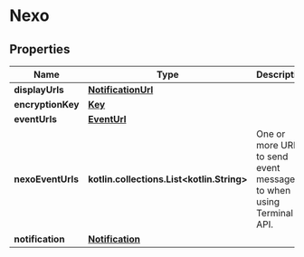 
# Nexo

## Properties
Name | Type | Description | Notes
------------ | ------------- | ------------- | -------------
**displayUrls** | [**NotificationUrl**](NotificationUrl.md) |  |  [optional]
**encryptionKey** | [**Key**](Key.md) |  |  [optional]
**eventUrls** | [**EventUrl**](EventUrl.md) |  |  [optional]
**nexoEventUrls** | **kotlin.collections.List&lt;kotlin.String&gt;** | One or more URLs to send event messages to when using Terminal API. |  [optional]
**notification** | [**Notification**](Notification.md) |  |  [optional]



